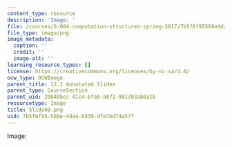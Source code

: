 ```yaml
---
content_type: resource
description: 'Image: '
file: /courses/6-004-computation-structures-spring-2017/7b5f6f95568e4daa6939dfe7bd74a57f_Slide09.png
file_type: image/png
image_metadata:
  caption: ''
  credit: ''
  image-alt: ''
learning_resource_types: []
license: https://creativecommons.org/licenses/by-nc-sa/4.0/
ocw_type: OCWImage
parent_title: 12.1 Annotated Slides
parent_type: CourseSection
parent_uid: 29840bcc-41c4-bfab-a071-981783ab0a1b
resourcetype: Image
title: Slide09.png
uid: 7b5f6f95-568e-4daa-6939-dfe7bd74a57f
---
```

Image: 
